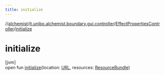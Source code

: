 ```yaml
---
title: initialize
---
```

//[alchemist](../../../index.html)/[it.unibo.alchemist.boundary.gui.controller](../index.html)/[EffectPropertiesController](index.html)/[initialize](initialize.html)



# initialize



[jvm]\
open fun [initialize](initialize.html)(location: [URL](https://docs.oracle.com/javase/8/docs/api/java/net/URL.html), resources: [ResourceBundle](https://docs.oracle.com/javase/8/docs/api/java/util/ResourceBundle.html))




